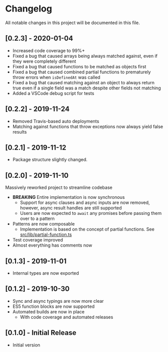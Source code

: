 # Changelog
All notable changes in this project will be documented in this file.

## [0.2.3] - 2020-01-04
- Increased code coverage to 99%+
- Fixed a bug that caused arrays being always matched against, even if they were completely different
- Fixed a bug that caused functions to be matched as objects first
- Fixed a bug that caused combined partial functions to prematurely throw errors when `isDefinedAt` was called
- Fixed a bug that caused matching against an object to always return true even if a single field was a match despite other fields not matching
- Added a VSCode debug script for tests

## [0.2.2] - 2019-11-24
- Removed Travis-based auto deployments
- Matching against functions that throw exceptions now always yield false results

## [0.2.1] - 2019-11-12
- Package structure slightly changed.

## [0.2.0] - 2019-11-10
Massively reworked project to streamline codebase

- **BREAKING** Entire implementation is now synchronous
    - Support for async clauses and async inputs are now removed, however, async result handles are still supported
    - Users are now expected to `await` any promises before passing them over to a pattern
- Patterns are now composable
    - Implementation is based on the concept of partial functions. See [src/lib/partial-function.ts](./src/lib/partial-function.ts)
- Test coverage improved
- Almost everything has comments now

## [0.1.3] - 2019-11-01
- Internal types are now exported

## [0.1.2] - 2019-10-30
- Sync and async typings are now more clear
- ES5 function blocks are now supported
- Automated builds are now in place
    - With code coverage and automated releases

## [0.1.0] - Initial Release
- Initial version
